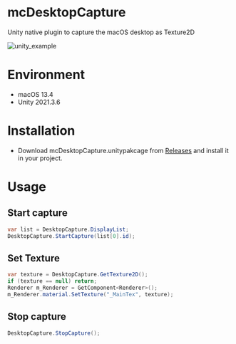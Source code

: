 # mcDesktopCapture

Unity native plugin to capture the macOS desktop as Texture2D

![unity_example](docs/videos/unity_example.gif)  

# Environment
* macOS 13.4
* Unity 2021.3.6

# Installation
* Download mcDesktopCapture.unitypakcage from [Releases](https://github.com/fuziki/mcDesktopCapture/releases) and install it in your project.

# Usage
## Start capture

```c#
var list = DesktopCapture.DisplayList;
DesktopCapture.StartCapture(list[0].id);
```

## Set Texture

```c#
var texture = DesktopCapture.GetTexture2D();
if (texture == null) return;
Renderer m_Renderer = GetComponent<Renderer>();
m_Renderer.material.SetTexture("_MainTex", texture);
```

## Stop capture

```c#
DesktopCapture.StopCapture();
```
